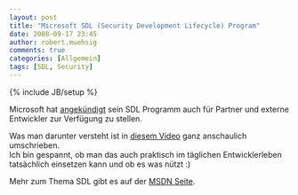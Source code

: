 ```yaml
---
layout: post
title: "Microsoft SDL (Security Development Lifecycle) Program"
date: 2008-09-17 23:45
author: robert.muehsig
comments: true
categories: [Allgemein]
tags: [SDL, Security]
---
```

{% include JB/setup %}
<p>Microsoft hat <a href="http://msdn.microsoft.com/en-us/security/cc967276.aspx">angekündigt</a> sein SDL Programm auch für Partner und externe Entwickler zur Verfügung zu stellen.</p> <p>Was man darunter versteht ist in <a href="http://download.microsoft.com/download/1/5/0/150636A9-9EA8-4D00-9E6B-2723F4C188B4/Microsoft%20SDL%20Threat%20Modeling%20Tool.wmv">diesem Video</a> ganz anschaulich umschrieben.<br>Ich bin gespannt, ob man das auch praktisch im täglichen Entwicklerleben tatsächlich einsetzen kann und ob es was nützt :)</p> <p>Mehr zum Thema SDL gibt es auf der <a href="http://msdn.microsoft.com/en-us/security/cc448177.aspx">MSDN Seite</a>.</p>
